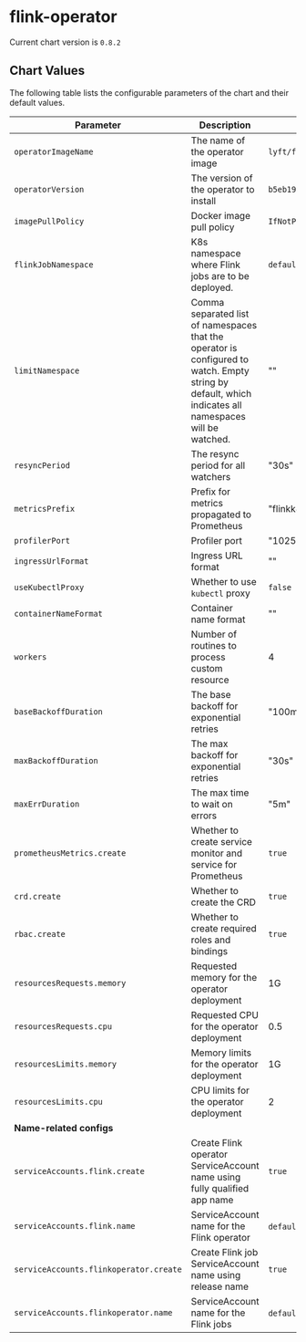 # flink-operator

Current chart version is `0.8.2`

## Chart Values

The following table lists the configurable parameters of the chart and their default values.

| Parameter                              | Description                                                  | Default                      |
| -------------------------------------- | ------------------------------------------------------------ | ---------------------------- |
| `operatorImageName`                    | The name of the operator image                               | `lyft/flinkk8soperator`      |
| `operatorVersion`                      | The version of the operator to install                       | `b5eb19657df91782e51028019e89a7c1badd30d1` |
| `imagePullPolicy`                      | Docker image pull policy                                     | `IfNotPresent`               |
| `flinkJobNamespace`                    | K8s namespace where Flink jobs are to be deployed.           | `default`                    |
| `limitNamespace`                       | Comma separated list of namespaces that the operator is configured to watch. Empty string by default, which indicates all namespaces will be watched. | ""                           |
| `resyncPeriod`                         | The resync period for all watchers                           | "30s"                        |
| `metricsPrefix`                        | Prefix for metrics propagated to Prometheus                  | "flinkk8soperator"           |
| `profilerPort`                         | Profiler port                                                | "10254"                      |
| `ingressUrlFormat`                     | Ingress URL format                                           | ""                           |
| `useKubectlProxy`                      | Whether to use `kubectl` proxy                               | `false`                      |
| `containerNameFormat`                  | Container name format                                        | ""                           |
| `workers`                              | Number of routines to process custom resource                | 4                            |
| `baseBackoffDuration`                  | The base backoff for exponential retries                     | "100ms"                      |
| `maxBackoffDuration`                   | The max backoff for exponential retries                      | "30s"                        |
| `maxErrDuration`                       | The max time to wait on errors                               | "5m"                         |
| `prometheusMetrics.create`             | Whether to create service monitor and service for Prometheus | `true`                       |
| `crd.create`                           | Whether to create the CRD                                    | `true`                       |
| `rbac.create`                          | Whether to create required roles and bindings                | `true`                       |
| `resourcesRequests.memory`             | Requested memory for the operator deployment                 | 1G                           |
| `resourcesRequests.cpu`                | Requested CPU for the operator deployment                    | 0.5                          |
| `resourcesLimits.memory`               | Memory limits for the operator deployment                    | 1G                           |
| `resourcesLimits.cpu`                  | CPU limits for the operator deployment                       | 2                            |
| **Name-related configs**               |                                                              |                              |
| `serviceAccounts.flink.create`         | Create Flink operator ServiceAccount name using fully qualified app name | `true`           |
| `serviceAccounts.flink.name`           | ServiceAccount name for the Flink operator                   | `default` if not created     |
| `serviceAccounts.flinkoperator.create` | Create Flink job ServiceAccount name using release name      | `true`                       |
| `serviceAccounts.flinkoperator.name`   | ServiceAccount name for the Flink jobs                       | `default` if not created     |
